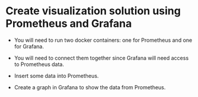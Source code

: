 # Create visualization solution using Prometheus and Grafana

* You will need to run two docker containers: one for Prometheus and one for Grafana.

* You will need to connect them together since Grafana will need access to Prometheus data.

* Insert some data into Prometheus.

* Create a graph in Grafana to show the data from Prometheus.
